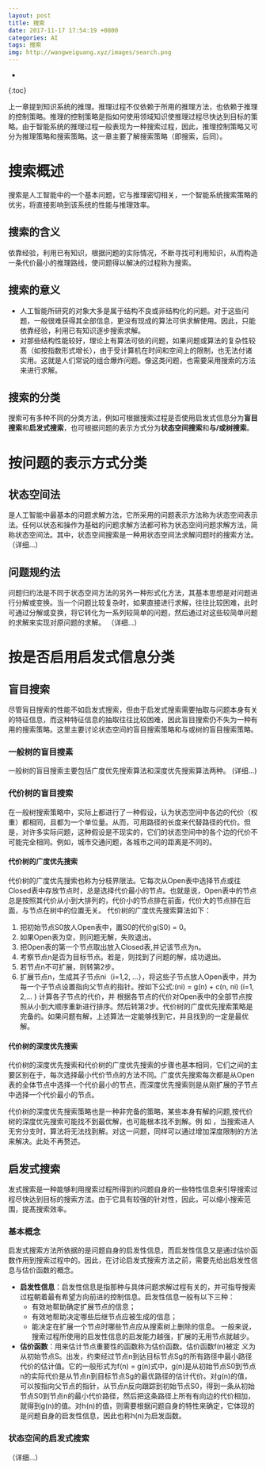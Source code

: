 ```yaml
---
layout: post
title: 搜索
date: 2017-11-17 17:54:19 +0800
categories: AI
tags: 搜索 
img: http://wangweiguang.xyz/images/search.png
---
```


* 
{:toc}

上一章提到知识系统的推理。推理过程不仅依赖于所用的推理方法，也依赖于推理的控制策略。推理的控制策略是指如何使用领域知识使推理过程尽快达到目标的策略。由于智能系统的推理过程一般表现为一种搜索过程，因此，推理控制策略又可分为推理策略和搜索策略。这一章主要了解搜索策略（即搜索，后同）。

# 搜索概述
搜索是人工智能中的一个基本问题，它与推理密切相关，一个智能系统搜索策略的优劣，将直接影响到该系统的性能与推理效率。
## 搜索的含义
依靠经验，利用已有知识，根据问题的实际情况，不断寻找可利用知识，从而构造一条代价最小的推理路线，使问题得以解决的过程称为搜索。
## 搜索的意义
* 人工智能所研究的对象大多是属于结构不良或非结构化的问题。对于这些问题，一般很难获得其全部信息，更没有现成的算法可供求解使用。因此，只能依靠经验，利用已有知识逐步搜索求解。
* 对那些结构性能较好，理论上有算法可依的问题，如果问题或算法的复杂性较髙（如按指数形式增长），由于受计算机在时间和空间上的限制，也无法付诸实用。这就是人们常说的组合爆炸问题。像这类问题，也需要采用搜索的方法来进行求解。

## 搜索的分类
搜索可有多种不同的分类方法，例如可根据搜索过程是否使用启发式信息分为**盲目搜索**和**启发式搜索**，也可根据问题的表示方式分为**状态空间搜索**和**与/或树搜索**。

# 按问题的表示方式分类
## 状态空间法
是人工智能中最基本的问题求解方法，它所采用的问题表示方法称为状态空间表示法。任何以状态和操作为基础的问题求解方法都可称为状态空间问题求解方法，简称状态空间法。其中，状态空间搜索是一种用状态空间法求解问题时的搜索方法。
（详细...）
## 问题规约法
问题归约法是不同于状态空间方法的另外一种形式化方法，其基本思想是对问题进行分解或变换。当一个问题比较复杂时，如果直接进行求解，往往比较困难，此时可通过分解或变换，将它转化为一系列较简单的问题，然后通过对这些较简单问题的求解来实现对原问题的求解。
（详细...）
# 按是否启用启发式信息分类
## 盲目搜索
尽管肓目搜索的性能不如启发式搜索，但由于启发式搜索需要抽取与问题本身有关的特征信息，而这种特征信息的抽取往往比较困难，因此盲目搜索仍不失为一种有用的搜索策略。这里主要讨论状态空间的盲目搜索策略和与或树的盲目搜索策略。
### 一般树的盲目搜素
一般树的盲目搜索主要包括广度优先搜索算法和深度优先搜索算法两种。
(详细...)

### 代价树的盲目搜索
在一般树搜索策略中，实际上都进行了一种假设，认为状态空间中各边的代价（权重）都相同，且都为一个单位量。从而，可用路径的长度来代替路径的代价。但是，对许多实际问题，这种假设是不现实的，它们的状态空间中的各个边的代价不可能完全相同。例如，城市交通问题，各城市之间的距离是不同的。
#### 代价树的广度优先搜索
代价树的广度优先搜索也称为分枝界限法。它每次从Open表中选择节点或往Closed表中存放节点时，总是选择代价最小的节点。也就是说，Open表中的节点总是按照其代价从小到大排列的，代价小的节点排在前面，代价大的节点排在后面，与节点在树中的位置无关。
代价树的广度优先搜索算法如下：
1. 把初始节点S0放人Open表中，置S0的代价g(S0) = 0。
2. 如果Open表为空，则问题无解，失败退出。
3. 把Open表的第一个节点取出放入Closed表,并记该节点为n。
4. 考察节点n是否为目标节点。若是，则找到了问题的解，成功退出。
5. 若节点n不可扩展，则转第2步。
6. 扩展节点n，生成其子节点ni（i=1,2, …），将这些子节点放人Open表中，并为每一个子节点设置指向父节点的指针。按如下公式:(ni) = g(n) + c(n, ni) (i=1, 2,… ) 计算各子节点的代价，并 根据各节点的代价对Open表中的全部节点按照从小到大顺序重新进行排序。然后转第2步。代价树的广度优先搜索策略是完备的。如果问题有解，上述算法一定能够找到它，并且找到的一定是最优解。

#### 代价树的深度优先搜索
代价树的深度优先搜索和代价树的广度优先搜索的步骤也基本相同，它们之间的主要区别在于，每次选择最小代价节点的方法不同。广度优先搜索每次都是从Open表的全体节点中选择一个代价最小的节点，而深度优先搜索则是从刚扩展的子节点中选择一个代价最小的节点。

代价树的深度优先搜索策略也是一种非完备的策略，某些本身有解的问题,按代价树的深度优先搜索可能找不到最优解，也可能根本找不到解。例 如 ，当搜索进人无穷分支时，算法将无法找到解。对这一问题，同样可以通过增加深度限制的方法来解决。此处不再赘述。

## 启发式搜索
发式搜索是一种能够利用搜索过程所得到的问题自身的一些特性信息来引导搜索过程尽快达到目标的搜索方法。由于它具有较强的针对性，因此，可以缩小搜索范围，提髙搜索效率。
### 基本概念
启发式搜索方法所依据的是问题自身的启发性信息，而启发性信息又是通过估价函数作用到搜索过程中的。因此，在讨论启发式搜索方法之前，需要先给出启发性信息与估价函数的概念。
* **启发性信息**：启发性信息是指那种与具体问题求解过程有关的，并可指导搜索过程朝着最有希望方向前进的控制信息。启发性信息一般有以下三种：
  * 有效地帮助确定扩展节点的信息；
  * 有效地帮助决定哪些后继节点应被生成的信息；
  * 能决定在扩展一个节点时哪些节点应从搜索树上删除的信息。
    一般来说，搜索过程所使用的启发性信息的启发能力越强，扩展的无用节点就越少。
* **估价函数**：用来估计节点重要性的函数称为估价函数。估价函数f(n)被定 义为从初始节点S。出发，约束经过节点n到达目标节点Sg的所有路径中最小路径代价的估计值。它的一般形式为f(n) = g(n)式中，g(n)是从初始节点S0到节点n的实际代价是从节点n到目标节点Sg的最优路径的估计代价。对g(n)的值，可以按指向父节点的指针，从节点n反向跟踪到初始节点S0，得到一条从初始节点S0到节点n的最小代价路径，然后把这条路径上所有有向边的代价相加，就得到g(n)的值。对h(n)的值，则需要根据问题自身的特性来确定，它体现的是问题自身的启发性信息，因此也称h(n)为启发函数。

### 状态空间的启发式搜索
（详细...）